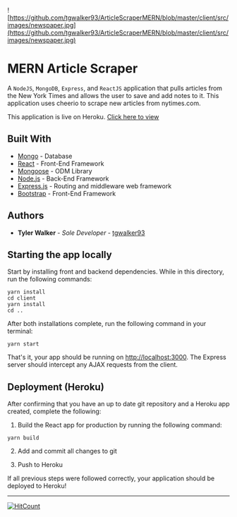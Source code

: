 ![https://github.com/tgwalker93/ArticleScraperMERN/blob/master/client/src/images/newspaper.jpg](https://github.com/tgwalker93/ArticleScraperMERN/blob/master/client/src/images/newspaper.jpg)

# MERN Article Scraper
A `NodeJS`, `MongoDB`, `Express`, and `ReactJS` application that pulls articles from the New York Times and allows the user to save and add notes to it. This application uses cheerio to scrape new articles from nytimes.com.

This application is live on Heroku. [Click here to view](https://mernarticlescraper.herokuapp.com/) 

## Built With

* [Mongo](https://www.mongodb.com/) - Database
* [React](https://reactjs.org/docs/hello-world.html) - Front-End Framework
* [Mongoose](http://mongoosejs.com/docs/api.html) - ODM Library
* [Node.js](https://nodejs.org/en/docs/) - Back-End Framework
* [Express.js](https://expressjs.com/) - Routing and middleware web framework
* [Bootstrap](https://getbootstrap.com/docs/3.3/getting-started/) - Front-End Framework


## Authors

* **Tyler Walker** - *Sole Developer* - [tgwalker93](https://github.com/tgwalker93)


## Starting the app locally

Start by installing front and backend dependencies. While in this directory, run the following commands:

```
yarn install
cd client
yarn install
cd ..
```

After both installations complete, run the following command in your terminal:

```
yarn start
```

That's it, your app should be running on <http://localhost:3000>. The Express server should intercept any AJAX requests from the client.

## Deployment (Heroku)

After confirming that you have an up to date git repository and a Heroku app created, complete the following:

1. Build the React app for production by running the following command:

```
yarn build
```

2. Add and commit all changes to git

3. Push to Heroku

If all previous steps were followed correctly, your application should be deployed to Heroku!


---


[![HitCount](http://hits.dwyl.io/tgwalker93/ArticleScraperMERN.svg)](http://hits.dwyl.io/tgwalker93/ArticleScraperMERN)